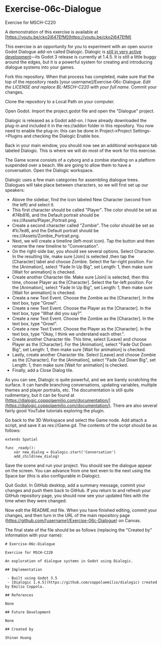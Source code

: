 # Exercise-06c-Dialogue

Exercise for MSCH-C220

A demonstration of this exercise is available at [https://youtu.be/cko2j647EfM](https://youtu.be/cko2j647EfM)

This exercise is an opportunity for you to experiment with an open source Godot Dialogue add-on called Dialogic. Dialogic is [still in very active development](https://dialogic.coppolaemilio.com/)—its Godot 3 release is currently at 1.4.5. It is still a little buggy around the edges, but it is a powerful system for creating and introducing dialogue systems into your games.

Fork this repository. When that process has completed, make sure that the top of the repository reads [your username]/Exercise-06c-Dialogue. *Edit the LICENSE and replace BL-MSCH-C220 with your full name.* Commit your changes.

Clone the repository to a Local Path on your computer.

Open Godot. Import the project.godot file and open the "Dialogue" project.

Dialogic is released as a Godot add-on. I have already downloaded the plug-in and included it in the res://addon folder in this repository. You now need to enable the plug-in: this can be done in Project->Project Settings->Plugins and checking the Dialogic Enable box.

Back in your main window, you should now see an additional workspace tab labeled Dialogic. This is where we will do most of the work for this exercise.

The Game scene consists of a cyborg and a zombie standing on a platform suspended over a beach. We are going to allow them to have a conversation. Open the Dialogic workspace.

Dialogic uses a few main categories for assembling dialogue trees. Dialogues will take place between characters, so we will first set up our speakers:

 * Above the sidebar, find the icon labeled New Character (second from the left) and select it.
 * This first character should be called "Player". The color should be set as #74b816, and the Default portrait should be res://Assets/Player_Portrait.png.
 * Create a second character called "Zombie". The color should be set as #1c7ed6, and the Default portrait should be res://Assets/Zombie_Portrait.png.
 * Next, we will create a timeline (left-most icon). Tap the button and then rename the new timeline to "Conversation".
 * On the right-side bar, you should see several options. Select Character. In the resulting tile, make sure [Join] is selected ,then tap the [Character] label and choose Zombie. Select the far-right position. For the [Animation], select "Fade In Up Big", set Length: 1, then make sure [Wait for animation] is checked.
 * Create another Character tile. Make sure [Join] is selected, then this time, choose Player as the [Character]. Select the far-left position. For the [Animation], select "Fade In Up Big", set Length: 1, then make sure [Wait for animation] is checked.
 * Create a new Text Event. Choose the Zombie as the [Character]. In the text box, type "Growl".
 * Create a new Text Event. Choose the Player as the [Character]. In the text box, type "What did you say?".
 * Create a new Text Event. Choose the Zombie as the [Character]. In the text box, type "Growl".
 * Create a new Text Event. Choose the Player as the [Character]. In the text box, type "Okay, I think we understand each other.".
 * Create another Character tile. This time, select [Leave] and choose Player as the [Character]. For the [Animation], select "Fade Out Down Big", set Length: 1, then make sure [Wait for animation] is checked.
 * Lastly, create another Character tile. Select [Leave] and choose Zombie as the [Character]. For the [Animation], select "Fade Out Down Big", set Length: 1, then make sure [Wait for animation] is checked.
 * Finally, add a Close Dialog tile.

As you can see, Dialogic is quite powerful, and we are barely scratching the surface. It can handle branching conversations, updating variables, multiple themes and player portraits, etc. The documentation is still quite rudimentary, but it can be found at [https://dialogic.coppolaemilio.com/documentation/](https://dialogic.coppolaemilio.com/documentation/). There are also several fairly good YouTube tutorials exploring the plugin.

Go back to the 3D Workspace and select the Game node. Add attach a script, and save it as res://Game.gd. The contents of the script should be as follows:

```
extends Spatial

func _ready():
	var new_dialog = Dialogic.start('Conversation')
	add_child(new_dialog)
```

Save the scene and run your project. You should see the dialogue appear on the screen. You can advance from one text even to the next using the Space bar (this is also configurable in Dialogic).

Quit Godot. In GitHub desktop, add a summary message, commit your changes and push them back to GitHub. If you return to and refresh your GitHub repository page, you should now see your updated files with the time when they were changed.

Now edit the README.md file. When you have finished editing, commit your changes, and then turn in the URL of the main repository page (https://github.com/[username]/Exercise-06c-Dialogue) on Canvas.

The final state of the file should be as follows (replacing the "Created by" information with your name):
```
# Exercise-06c-Dialogue

Exercise for MSCH-C220

An exploration of dialogue systems in Godot using Dialogic.

## Implementation

 - Built using Godot 3.5
 - [Dialogic 1.4.5](https://github.com/coppolaemilio/dialogic) created by Emilio Coppola.

## References

None

## Future Development

None

## Created by 

Shinan Huang
```
